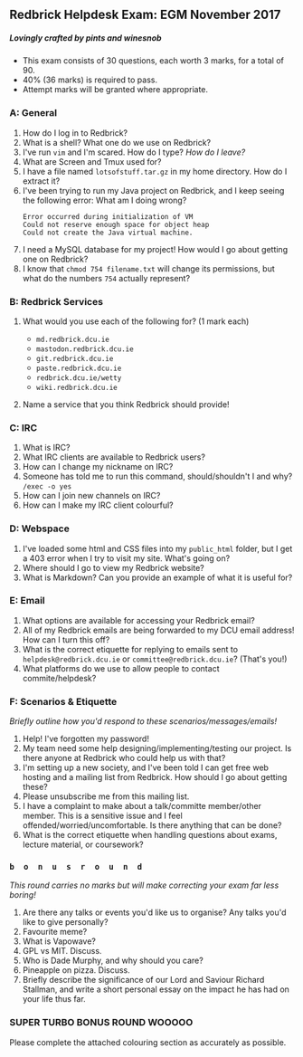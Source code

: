## Redbrick Helpdesk Exam: EGM November 2017
##### Lovingly crafted by pints and winesnob
- This exam consists of 30 questions, each worth 3 marks, for a total of 90.
- 40% (36 marks) is required to pass.
- Attempt marks will be granted where appropriate.

### A: General
1. How do I log in to Redbrick?
2. What is a shell? What one do we use on Redbrick?
3. I've run `vim` and I'm scared. How do I type? _How do I leave?_
3. What are Screen and Tmux used for?
4. I have a file named `lotsofstuff.tar.gz` in my home directory. How do I extract it?
5. I've been trying to run my Java project on Redbrick, and I keep seeing the following error:
What am I doing wrong?
    ```
    Error occurred during initialization of VM
    Could not reserve enough space for object heap
    Could not create the Java virtual machine.
    ```
5. I need a MySQL database for my project! How would I go about getting one on Redbrick?
6. I know that `chmod 754 filename.txt` will change its permissions, but what do the numbers `754` actually represent?

### B: Redbrick Services
1. What would you use each of the following for? (1 mark each)
    - `md.redbrick.dcu.ie`
    - `mastodon.redbrick.dcu.ie`
    - `git.redbrick.dcu.ie`
    - `paste.redbrick.dcu.ie`
    - `redbrick.dcu.ie/wetty`
    - `wiki.redbrick.dcu.ie`

2. Name a service that you think Redbrick should provide!

### C: IRC
1. What is IRC?
2. What IRC clients are available to Redbrick users?
3. How can I change my nickname on IRC?
4. Someone has told me to run this command, should/shouldn't I and why?
    `/exec -o yes`
5. How can I join new channels on IRC?
6. How can I make my IRC client colourful?

### D: Webspace
1. I've loaded some html and CSS files into my `public_html` folder, but I get a 403 error when I try to visit my site. What's going on?
2. Where should I go to view my Redbrick website?
3. What is Markdown? Can you provide an example of what it is useful for?


### E: Email
1. What options are available for accessing your Redbrick email?
2. All of my Redbrick emails are being forwarded to my DCU email address! How can I turn this off?
3. What is the correct etiquette for replying to emails sent to `helpdesk@redbrick.dcu.ie` or `committee@redbrick.dcu.ie`? (That's you!)
4. What platforms do we use to allow people to contact commite/helpdesk?

### F: Scenarios & Etiquette
_Briefly outline how you'd respond to these scenarios/messages/emails!_
1. Help! I've forgotten my password!
2. My team need some help designing/implementing/testing our project. Is there anyone at Redbrick who could help us with that?
3. I'm setting up a new society, and I've been told I can get free web hosting and a mailing list from Redbrick. How should I go about getting these?
4. Please unsubscribe me from this mailing list.
4. I have a complaint to make about a talk/committe member/other member. This is a sensitive issue and I feel offended/worried/uncomfortable. Is there anything that can be done?
5. What is the correct etiquette when handling questions about exams, lecture material, or coursework?

### `b  o  n  u  s  r  o  u  n  d`
_This round carries no marks but will make correcting your exam far less boring!_

1. Are there any talks or events you'd like us to organise? Any talks you'd like to give personally?
2. Favourite meme?
3. What is Vapowave?
4. GPL vs MIT. Discuss.
4. Who is Dade Murphy, and why should you care?
5. Pineapple on pizza. Discuss.
6. Briefly describe the significance of our Lord and Saviour Richard Stallman, and write a short personal essay on the impact he has had on your life thus far.

### SUPER TURBO BONUS ROUND WOOOOO
Please complete the attached colouring section as accurately as possible.
